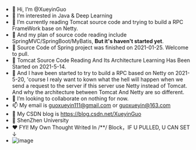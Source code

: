 - 👋 Hi, I’m @XueyinGuo
- 👀 I’m interested in Java & Deep Learning
- 🌱 I’m currently reading Tomcat source code and trying to build a RPC FrameWork base on Netty.
- 🌱 And my plan of source code reading include SpringMVC/SpringBoot/MyBatis, **But it's haven't started yet**.
- 🌱 Source Code of Spring project was finished on 2021-01-25. Welcome to pull.
- 🌱 Tomcat Source Code Reading And Its Architecture Learning Has Been Started on 2021-5-14.
- 🌱 And I have been started to try to build a RPC based on Netty on 2021-5-20, 'course I realy want to kown what the hell will happen when we send a request to the server if this       server use Netty instead of Tomcat. And why the architecture between Tomcat And Netty are so different.
- 💞️ I’m looking to collaborate on nothing for now.
- 📫 My email is guoxueyin111@gmail.com or guoxueyin@163.com
- 🐒 My CSDN blog is https://blog.csdn.net/XueyinGuo
- 📕 ShenZhen University
- ♥️ FYI!  My Own Thought Writed In /**/ Block，IF U PULLED, U CAN SET ↓
- ![image](https://user-images.githubusercontent.com/54173572/109785799-76a55100-7c47-11eb-8413-ca1eb43502ca.png)

